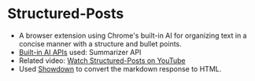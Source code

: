 # Structured-Posts

- A browser extension using Chrome's built-in AI for organizing text in a concise manner with a structure and bullet points.
- [Built-in AI APIs](https://developer.chrome.com/docs/ai/built-in-apis) used: Summarizer API
- Related video: [Watch Structured-Posts on YouTube](https://youtu.be/bsuyEiaVT5w)
- Used [Showdown](https://github.com/showdownjs/showdown) to convert the markdown response to HTML.
